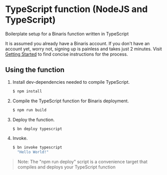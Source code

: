 # TypeScript function (NodeJS and TypeScript)

Boilerplate setup for a Binaris function written in TypeScript

It is assumed you already have a Binaris account. If you don't have an account yet, worry not, signing up is painless and takes just 2 minutes. Visit [Getting Started](https://dev.binaris.com/tutorials/nodejs/getting-started/) to find concise instructions for the process.

## Using the function

1. Install dev-dependencies needed to compile TypeScript.

    ```bash
    $ npm install
    ```

1. Compile the TypeScript function for Binaris deployment.

    ```bash
    $ npm run build
    ```

1. Deploy the function.

    ```bash
    $ bn deploy typescript
    ```

1. Invoke.

    ```bash
    $ bn invoke typescript
      "Hello World!"
    ```

> Note: The "npm run deploy" script is a convenience target that compiles and deploys your TypeScript function